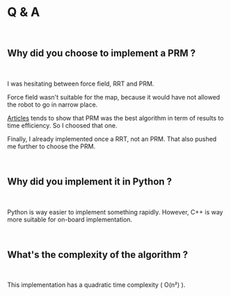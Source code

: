 # Q & A

<br>

## Why did you choose to implement a PRM ?

<br>

I was hesitating between force field, RRT and PRM.

Force field wasn't suitable for the map, because it would have not allowed the robot to go in narrow place.

[Articles](https://ieeexplore.ieee.org/abstract/document/8336197) tends to show that PRM was the best algorithm in term of results to time efficiency. So I choosed that one.

Finally, I already implemented once a RRT, not an PRM. That also pushed me further to choose the PRM.

<br>

## Why did you implement it in Python ?

<br>

Python is way easier to implement something rapidly.
However, C++ is way more suitable for on-board implementation.

<br>

## What's the complexity of the algorithm ?

<br>

This implementation has a quadratic time complexity ( O(n²) ).

<br>
